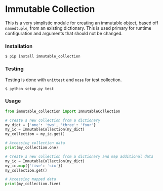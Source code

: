 # Immutable Collection
This is a very simplistic module for creating an immutable object, based off `namedtuple`, from an existing dictionary. This is used primary for runtime configuration and arguments that should not be changed.

### Installation
```
$ pip install immutable_collection
```

### Testing
Testing is done with `unittest` and `nose` for test collection.
```
$ python setup.py test
```

### Usage
```python
from immutable_collection import ImmutableCollection

# Create a new collection from a dictionary
my_dict = {'one': 'two', 'three': 'four'}
my_ic = ImmutableCollection(my_dict)
my_collection = my_ic.get()

# Accessing collection data
print(my_collection.one)

# Create a new collection from a dictionary and map additional data
my_ic = ImmutableCollection(my_dict)
my_ic.map({'five': 'six'})
my_collection.get()

# Accessing mapped data
print(my_collection.five)
```
